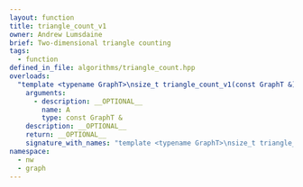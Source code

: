 ```yaml
---
layout: function
title: triangle_count_v1
owner: Andrew Lumsdaine
brief: Two-dimensional triangle counting
tags:
  - function
defined_in_file: algorithms/triangle_count.hpp
overloads:
  "template <typename GraphT>\nsize_t triangle_count_v1(const GraphT &)":
    arguments:
      - description: __OPTIONAL__
        name: A
        type: const GraphT &
    description: __OPTIONAL__
    return: __OPTIONAL__
    signature_with_names: "template <typename GraphT>\nsize_t triangle_count_v1(const GraphT & A)"
namespace:
  - nw
  - graph
---
```

